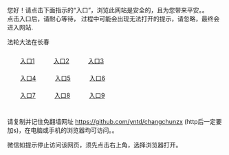 您好！请点击下面指示的“入口”，浏览此网站是安全的，且为您带来平安。。 <br/>
点击入口后，请耐心等待， 过程中可能会出现无法打开的提示，请忽略，最终会进入网站. </br>

法轮大法在长春<br/>
<div style="padding:10px"><a style="margin:20px" target="_blank" href="https://d30ckbpwrs1l66.cloudfront.net/2Qpsp?hkzgmipu" id="ccLink1" rel="nofollow">入口1</a> <a target="_blank" style="margin:20px" href="https://d2gh26nrcysx7x.cloudfront.net/2Qpsp?vbfgz" id="ccLink2" rel="nofollow">入口2</a> <a style="margin:20px" target="_blank" href="https://d1euyh54lcmaxd.cloudfront.net/2Qpsp?dmykp" id="ccLink3" rel="nofollow">入口3</a></div>

<div style="padding:10px" ><a style="margin:20px" target="_blank" href="https://d30ckbpwrs1l66.cloudfront.net/2Qpsp?hkzgmipu" id="ccLink4" rel="nofollow">入口4</a> <a style="margin:20px" href="https://d2gh26nrcysx7x.cloudfront.net/2Qpsp?vbfgz" target="_blank" id="ccLink5" rel="nofollow">入口5</a> <a style="margin:20px" href="https://d1euyh54lcmaxd.cloudfront.net/2Qpsp?dmykp" target="_blank" id="ccLink6" rel="nofollow">入口6</a></div>

<div style="padding:10px"><a style="margin:20px" target="_blank" href="https://d30ckbpwrs1l66.cloudfront.net/2Qpsp?hkzgmipu" id="ccLink7" rel="nofollow">入口7</a> <a style="margin:20px" href="https://d2gh26nrcysx7x.cloudfront.net/2Qpsp?vbfgz" target="_blank" id="ccLink8" rel="nofollow">入口8</a> <a style="margin:20px" target="_blank" href="https://d1euyh54lcmaxd.cloudfront.net/2Qpsp?dmykp" id="ccLink9" rel="nofollow">入口9</a></div>

<br/>



请复制并记住免翻墙网址 https://github.com/yntd/changchunzx (http后一定要加s)，在电脑或手机的浏览器均可访问。。<br/>

微信如提示停止访问该网页，须先点击右上角，选择浏览器打开。
